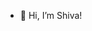 - 👋 Hi, I’m Shiva!

<!---
shivaacodes/shivaacodes is a ✨ special ✨ repository because its `README.md` (this file) appears on your GitHub profile.
You can click the Preview link to take a look at your changes.
--->
